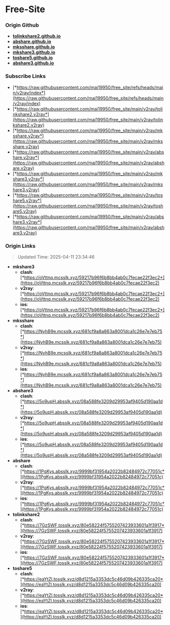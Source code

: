 # Free-Site

### Origin Github

- [**tolinkshare2.github.io**](https://github.com/tolinkshare2/tolinkshare2.github.io)
- [**abshare.github.io**](https://github.com/abshare/abshare.github.io)
- [**mksshare.github.io**](https://github.com/mksshare/mksshare.github.io)
- [**mkshare3.github.io**](https://github.com/mkshare3/mkshare3.github.io)
- [**toshare5.github.io**](https://github.com/toshare5/toshare5.github.io)
- [**abshare3.github.io**](https://github.com/abshare3/abshare3.github.io)

### Subscribe Links

- [*https://raw.githubusercontent.com/mai19950/free_site/refs/heads/main/v2ray/index*](https://raw.githubusercontent.com/mai19950/free_site/refs/heads/main/v2ray/index)
- [*https://raw.githubusercontent.com/mai19950/free_site/main/v2ray/tolinkshare2.v2ray*](https://raw.githubusercontent.com/mai19950/free_site/main/v2ray/tolinkshare2.v2ray)
- [*https://raw.githubusercontent.com/mai19950/free_site/main/v2ray/mksshare.v2ray*](https://raw.githubusercontent.com/mai19950/free_site/main/v2ray/mksshare.v2ray)
- [*https://raw.githubusercontent.com/mai19950/free_site/main/v2ray/abshare.v2ray*](https://raw.githubusercontent.com/mai19950/free_site/main/v2ray/abshare.v2ray)
- [*https://raw.githubusercontent.com/mai19950/free_site/main/v2ray/mkshare3.v2ray*](https://raw.githubusercontent.com/mai19950/free_site/main/v2ray/mkshare3.v2ray)
- [*https://raw.githubusercontent.com/mai19950/free_site/main/v2ray/toshare5.v2ray*](https://raw.githubusercontent.com/mai19950/free_site/main/v2ray/toshare5.v2ray)
- [*https://raw.githubusercontent.com/mai19950/free_site/main/v2ray/abshare3.v2ray*](https://raw.githubusercontent.com/mai19950/free_site/main/v2ray/abshare3.v2ray)

### Origin Links

> Updated Time: 2025-04-11 23:34:46

- **mkshare3**
  - **clash**: [*https://oVttnq.mcsslk.xyz/59217b96f6b8bb4ab0c7fecae22f3ec2*](https://oVttnq.mcsslk.xyz/59217b96f6b8bb4ab0c7fecae22f3ec2)
  - **v2ray**: [*https://oVttnq.mcsslk.xyz/59217b96f6b8bb4ab0c7fecae22f3ec2*](https://oVttnq.mcsslk.xyz/59217b96f6b8bb4ab0c7fecae22f3ec2)
  - **ios**: [*https://oVttnq.mcsslk.xyz/59217b96f6b8bb4ab0c7fecae22f3ec2*](https://oVttnq.mcsslk.xyz/59217b96f6b8bb4ab0c7fecae22f3ec2)
- **mksshare**
  - **clash**: [*https://NyhB9e.mcsslk.xyz/681cf9a8a863a8001dca1c26e7e7eb75*](https://NyhB9e.mcsslk.xyz/681cf9a8a863a8001dca1c26e7e7eb75)
  - **v2ray**: [*https://NyhB9e.mcsslk.xyz/681cf9a8a863a8001dca1c26e7e7eb75*](https://NyhB9e.mcsslk.xyz/681cf9a8a863a8001dca1c26e7e7eb75)
  - **ios**: [*https://NyhB9e.mcsslk.xyz/681cf9a8a863a8001dca1c26e7e7eb75*](https://NyhB9e.mcsslk.xyz/681cf9a8a863a8001dca1c26e7e7eb75)
- **abshare3**
  - **clash**: [*https://5o9upH.absslk.xyz/08a588fe3209d29953af9405d190aa1d*](https://5o9upH.absslk.xyz/08a588fe3209d29953af9405d190aa1d)
  - **v2ray**: [*https://5o9upH.absslk.xyz/08a588fe3209d29953af9405d190aa1d*](https://5o9upH.absslk.xyz/08a588fe3209d29953af9405d190aa1d)
  - **ios**: [*https://5o9upH.absslk.xyz/08a588fe3209d29953af9405d190aa1d*](https://5o9upH.absslk.xyz/08a588fe3209d29953af9405d190aa1d)
- **abshare**
  - **clash**: [*https://1PgKys.absslk.xyz/9999bf31954a2022b82484972c77051c*](https://1PgKys.absslk.xyz/9999bf31954a2022b82484972c77051c)
  - **v2ray**: [*https://1PgKys.absslk.xyz/9999bf31954a2022b82484972c77051c*](https://1PgKys.absslk.xyz/9999bf31954a2022b82484972c77051c)
  - **ios**: [*https://1PgKys.absslk.xyz/9999bf31954a2022b82484972c77051c*](https://1PgKys.absslk.xyz/9999bf31954a2022b82484972c77051c)
- **tolinkshare2**
  - **clash**: [*https://7GzSWF.tosslk.xyz/80e58224f5755207423933601a1f3917*](https://7GzSWF.tosslk.xyz/80e58224f5755207423933601a1f3917)
  - **v2ray**: [*https://7GzSWF.tosslk.xyz/80e58224f5755207423933601a1f3917*](https://7GzSWF.tosslk.xyz/80e58224f5755207423933601a1f3917)
  - **ios**: [*https://7GzSWF.tosslk.xyz/80e58224f5755207423933601a1f3917*](https://7GzSWF.tosslk.xyz/80e58224f5755207423933601a1f3917)
- **toshare5**
  - **clash**: [*https://eaYtZl.tosslk.xyz/d8d1215a3353dc5c46d09b426335ca20*](https://eaYtZl.tosslk.xyz/d8d1215a3353dc5c46d09b426335ca20)
  - **v2ray**: [*https://eaYtZl.tosslk.xyz/d8d1215a3353dc5c46d09b426335ca20*](https://eaYtZl.tosslk.xyz/d8d1215a3353dc5c46d09b426335ca20)
  - **ios**: [*https://eaYtZl.tosslk.xyz/d8d1215a3353dc5c46d09b426335ca20*](https://eaYtZl.tosslk.xyz/d8d1215a3353dc5c46d09b426335ca20)
